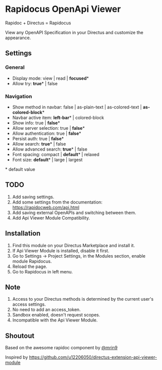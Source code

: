 # Rapidocus OpenApi Viewer

Rapidoc + Directus = Rapidocus

View any OpenAPI Specification in your Directus and customize the appearance.

## Settings

### General

- Display mode: view | read | **focused**\*
- Allow try: **true**\* | false

### Navigation

- Show method in navbar: false | as-plain-text | as-colored-text | **as-colored-block**\*
- Navbar active item: **left-bar**\* | colored-block
- Show info: true | **false**\*
- Allow server selection: true | **false**\*
- Allow authentication: true | **false**\*
- Persist auth: true | **false**\*
- Allow search: **true**\* | false
- Allow advanced search: **true**\* | false
- Font spacing: compact | **default**\* | relaxed
- Font size: **default**\* | large | largest

\* default value

## TODO

1. Add saving settings.
2. Add some settings from the documentation: https://rapidocweb.com/api.html
3. Add saving external OpenAPIs and switching between them.
4. Add Api Viewer Module Compatibility.

## Installation

1. Find this module on your Directus Marketplace and install it.
2. If Api Viewer Module is installed, disable it first.
3. Go to Settings -> Project Settings, in the Modules section, enable module Rapidocus.
4. Reload the page.
5. Go to Rapidocus in left menu.

## Note

1. Access to your Directus methods is determined by the current user's access settings.
2. No need to add an access_token.
3. Sandbox enabled, doesn't request scopes.
4. Incompatible with the Api Viewer Module.

## Shoutout

Based on the awesome rapidoc component by [@mrin9](https://github.com/mrin9/RapiDoc)

Inspired by https://github.com/u12206050/directus-extension-api-viewer-module
